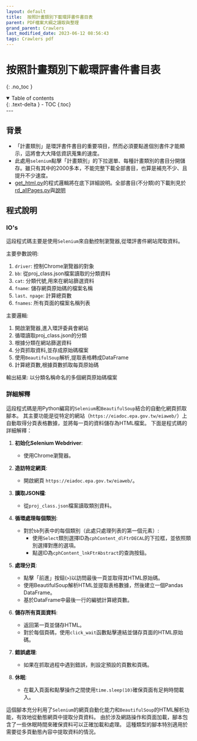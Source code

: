 ```yaml
---
layout: default
title:  按照計畫類別下載環評書件書目表
parent: PDF檔案大綱之讀取與整理
grand_parent: Crawlers
last_modified_date: 2023-06-12 08:56:43
tags: Crawlers pdf
---
```


# 按照計畫類別下載環評書件書目表
{: .no_toc }

<details open markdown="block">
  <summary>
    Table of contents
  </summary>
  {: .text-delta }
- TOC
{:toc}
</details>
---

## 背景

- 「計畫類別」是環評書件書目的重要項目，然而必須要點進個別書件才能顯示，這將會大大降低資訊蒐集的速度。
- 此處用`selenium`點擊「計畫類別」的下拉選單、每種計畫類別的書目分開儲存。雖只有其中的2000多本，不能完整下載全部書目，也算是補充不少、且提升不少速度。
- [get_html.py](./get_html.py)的程式邏輯將在底下詳細說明。全部書目(不分類)的下載則見於[rd_allPages.py](./rd_allPages.py)與[說明](./download_EIA_report.md)

## 程式說明

### IO's

這段程式碼主要是使用`Selenium`來自動控制瀏覽器,從環評書件網站爬取資料。

主要參數說明:

1. `driver`: 控制Chrome瀏覽器的對象
2. `bb`: 從proj_class.json檔案讀取的分類資料
3. `cat`: 分類代號,用來在網站篩選資料
4. `fname`: 儲存網頁原始碼的檔案名稱
5. `last、npage`: 計算總頁數
6. `fnames`: 所有頁面的檔案名稱列表 

主要邏輯:

1. 開啟瀏覽器,進入環評委員會網站
2. 循環讀取proj_class.json的分類
3. 根據分類在網站篩選資料 
4. 分頁抓取資料,並存成原始碼檔案
5. 使用`BeautifulSoup`解析,提取表格轉成DataFrame
6. 計算總頁數,根據頁數抓取每頁原始碼

輸出結果:
以分類名稱命名的多個網頁原始碼檔案

### 詳細解釋

這段程式碼是用Python編寫的`Selenium`和`BeautifulSoup`結合的自動化網頁抓取腳本。 其主要功能是從特定的網站（`https://eiadoc.epa.gov.tw/eiaweb/`）上自動取得分頁表格數據，並將每一頁的資料儲存為HTML檔案。 下面是程式碼的詳細解釋：

1. **初始化Selenium Webdriver**:
    - 使用Chrome瀏覽器。

2. **造訪特定網頁**:
    - 開啟網頁 `https://eiadoc.epa.gov.tw/eiaweb/`。

3. **讀取JSON檔**:
    - 從`proj_class.json`檔案讀取類別資料。

4. **循環處理每個類別**:
    - 對於`bb`列表中的每個類別（此處只處理列表的第一個元素）:
      - 使用`Select`類別選擇ID為`cphContent_dlFtrDECAL`的下拉框，並依照類別選擇對應的選項。
      - 點選ID為`cphContent_lnkFtrAbstract`的查詢按鈕。

5. **處理分頁**:
    - 點擊「前進」按鈕(`>`)以訪問最後一頁並取得其HTML原始碼。
    - 使用BeautifulSoup解析HTML並提取表格數據，然後建立一個Pandas DataFrame。
    - 基於DataFrame中最後一行的編號計算總頁數。

6. **儲存所有頁面資料**:
    - 返回第一頁並儲存HTML。
    - 對於每個頁碼，使用`click_wait`函數點擊連結並儲存頁面的HTML原始碼。

7. **錯誤處理**:
    - 如果在抓取過程中遇到錯誤，則設定預設的頁數和頁碼。

8. **休眠**:
    - 在載入頁面和點擊操作之間使用`time.sleep(10)`確保頁面有足夠時間載入。

這個腳本充分利用了`Selenium`的網頁自動化能力和`BeautifulSoup`的HTML解析功能，有效地從動態網頁中提取分頁資料。 由於涉及網路操作和頁面加載，腳本包含了一些休眠時間來確保資料可以正確加載和處理。 這種類型的腳本特別適用於需要從多頁動態內容中提取資料的情況。